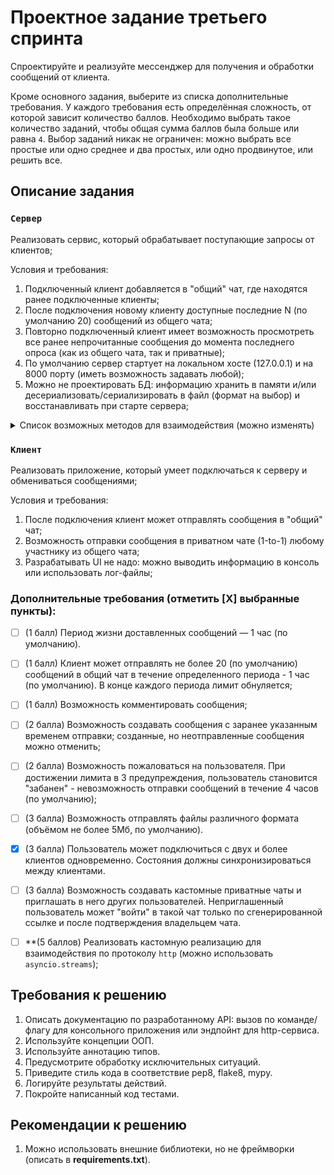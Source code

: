 # Проектное задание третьего спринта

Спроектируйте и реализуйте мессенджер для получения и обработки сообщений от клиента.

Кроме основного задания, выберите из списка дополнительные требования.
У каждого требования есть определённая сложность, от которой зависит количество баллов.
Необходимо выбрать такое количество заданий, чтобы общая сумма баллов была больше или равна `4`.
Выбор заданий никак не ограничен: можно выбрать все простые или одно среднее и два простых, или одно продвинутое, или решить все.



## Описание задания

### `Сервер`

Реализовать сервис, который обрабатывает поступающие запросы от клиентов;

Условия и требования:
1. Подключенный клиент добавляется в "общий" чат, где находятся ранее подключенные клиенты;
2. После подключения новому клиенту доступные последние N (по умолчанию 20) сообщений из общего чата;
3. Повторно подключенный клиент имеет возможность просмотреть все ранее непрочитанные сообщения до момента последнего опроса (как из общего чата, так и приватные);
4. По умолчанию сервер стартует на локальном хосте (127.0.0.1) и на 8000 порту (иметь возможность задавать любой);
5. Можно не проектировать БД: информацию хранить в памяти и/или десериализовать/сериализировать в файл (формат на выбор) и восстанавливать при старте сервера;


<details>
<summary> Список возможных методов для взаимодействия (можно изменять) </summary>

1. Подключиться к общему чату
```python
POST /connect
```

2. Получить статус и информацию о чатах
```python
GET /status
```

3. Отправить сообщение в общий чат или определенному пользователю в приватный чат
```python
POST /send
```
</details>


### `Клиент`

Реализовать приложение, который умеет подключаться к серверу и обмениваться сообщениями;

Условия и требования:
1. После подключения клиент может отправлять сообщения в "общий" чат;
2. Возможность отправки сообщения  в приватном чате (1-to-1) любому участнику из общего чата;
3. Разрабатывать UI не надо: можно выводить информацию в консоль или использовать лог-файлы;


### Дополнительные требования (отметить [Х] выбранные пункты):

- [ ] (1 балл) Период жизни доставленных сообщений — 1 час (по умолчанию).
- [ ] (1 балл) Клиент может отправлять не более 20 (по умолчанию) сообщений в общий чат в течение определенного периода - 1 час (по умолчанию). В конце каждого периода лимит обнуляется;
- [ ] (1 балл) Возможность комментировать сообщения;
- [ ] (2 балла) Возможность создавать сообщения с заранее указанным временем отправки; созданные, но неотправленные сообщения можно отменить;
- [ ] (2 балла) Возможность пожаловаться на пользователя. При достижении лимита в 3 предупреждения, пользователь становится "забанен" - невозможность отправки сообщений в течение 4 часов (по умолчанию);
- [ ] (3 балла) Возможность отправлять файлы различного формата (объёмом не более 5Мб, по умолчанию).
- [x] (3 балла) Пользователь может подключиться с двух и более клиентов одновременно. Состояния должны синхронизироваться между клиентами.
- [ ] (3 балла) Возможность создавать кастомные приватные чаты и приглашать в него других пользователей. Неприглашенный пользователь может "войти" в такой чат только по сгенерированной ссылке и после подтверждения владельцем чата. 
- [ ] **(5 баллов) Реализовать кастомную реализацию для взаимодействия по протоколу `http` (можно использовать `asyncio.streams`);


## Требования к решению

1. Описать документацию по разработанному API: вызов по команде/флагу для консольного приложения или эндпойнт для http-сервиса.
2. Используйте концепции ООП.
3. Используйте аннотацию типов.
4. Предусмотрите обработку исключительных ситуаций.
5. Приведите стиль кода в соответствие pep8, flake8, mypy.
6. Логируйте результаты действий. 
7. Покройте написанный код тестами.


## Рекомендации к решению

1. Можно использовать внешние библиотеки, но не фреймворки (описать в **requirements.txt**).
